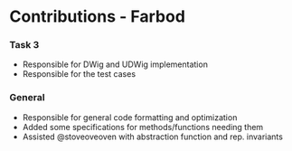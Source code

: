 # Contributions - Farbod

### Task 3
- Responsible for DWig and UDWig implementation
- Responsible for the test cases

### General
- Responsible for general code formatting and optimization
- Added some specifications for methods/functions needing them
- Assisted @stoveoveoven with abstraction function and rep. invariants